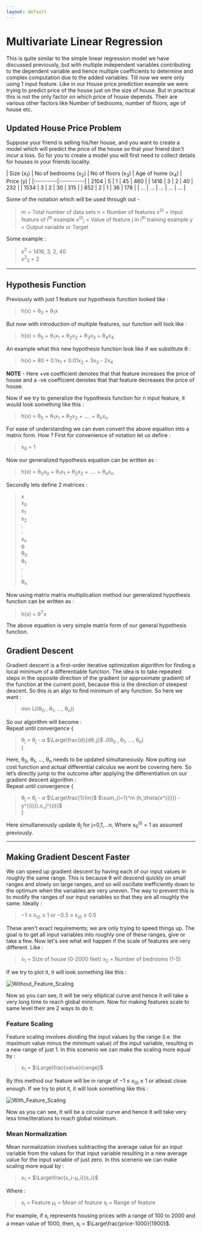 ```yaml
---
layout: default
---
```



 <script type="text/x-mathjax-config">
    MathJax.Hub.Config({
      tex2jax: {
        skipTags: ['script', 'noscript', 'style', 'textarea', 'pre'],
        inlineMath: [['$','$']]
      }
    });
  </script>
  <script src="https://cdn.mathjax.org/mathjax/latest/MathJax.js?config=TeX-AMS-MML_HTMLorMML" type="text/javascript"></script> 

# Multivariate Linear Regression

This is quite similar to the simple linear regression model we have discussed previously, but with multiple independent variables contributing to the dependent variable and hence multiple coefficients to determine and complex computation due to the added variables. Till now we were only using 1 input feature. Like in our House price prediction example we were trying to predict price of the house just on the size of house. But in practical this is not the only factor on which price of house depends. Their are various other factors like Number of bedrooms, number of floors, age of house etc.

## Updated House Price Problem

Suppose your friend is selling his/her house, and you want to create a model which will predict the price of the house so that your friend don't incur a loss. So for you to create a model you will first need to collect details for houses in your friends locality. 

| Size (x<sub>1</sub>) | No of bedrooms (x<sub>2</sub>) | No of floors (x<sub>3</sub>) | Age of home (x<sub>4</sub>) | Price (y) |
|:---------|:----------|
| 2104     | 5     | 1      | 45     | 460       |
| 1416     | 3     | 2      | 40     | 232       |
| 1534     | 3     | 2      | 30     | 315       |
| 852      | 2     | 1      | 36     | 178       |
| ...      | ...       | ...       | ...       | ...       |

Some of the notation which will be used through out -
> m = Total number of data sets
> n = Number of features
> x<sup>(i)</sup> = Input feature of i<sup>th</sup> example
> x<sup>(i)</sup><sub>j</sub> = Value of feature j in i<sup>th</sup> training example
> y = Output variable or Target

Some example :
> x<sup>2</sup> = 1416, 3, 2, 40<br>
> x<sup>2</sup><sub>3</sub> = 2

* * *

## Hypothesis Function

Previously with just 1 feature our hypothesis function looked like :
> h(x) = θ<sub>0</sub> + θ<sub>1</sub>x

But now with introduction of multiple features, our function will look like :
> h(x) = θ<sub>0</sub> + θ<sub>1</sub>x<sub>1</sub> + θ<sub>2</sub>x<sub>2</sub> + θ<sub>3</sub>x<sub>3</sub> + θ<sub>4</sub>x<sub>4</sub>

An example what this new hypothesis function look like if we substitute θ :
> h(x) = 80 + 0.1x<sub>1</sub> + 0.01x<sub>2</sub> + 3x<sub>3</sub> - 2x<sub>4</sub>

**NOTE** - Here +ve coefficient denotes that that feature increases the price of house and a -ve coefficient denotes that that feature decreases the price of house.

Now if we try to generalize the hypothesis function for n input feature, it would look something like this :
> h(x) = θ<sub>0</sub> + θ<sub>1</sub>x<sub>1</sub> + θ<sub>2</sub>x<sub>2</sub> + .... + θ<sub>n</sub>x<sub>n</sub>

For ease of understanding we can even convert the above equation into a matrix form. How ? 
First for convenience of notation let us define : 
> x<sub>0</sub> = 1

Now our generalized hypothesis equation can be written as :
> h(x) = θ<sub>0</sub>x<sub>0</sub> + θ<sub>1</sub>x<sub>1</sub> + θ<sub>2</sub>x<sub>2</sub> + .... + θ<sub>n</sub>x<sub>n</sub>

Secondly lets define 2 matrices :
> x<br>
> x<sub>0</sub><br>
> x<sub>1</sub><br>
> x<sub>2</sub><br>
> :<br>
> :<br>
> x<sub>n</sub><br>
> θ<br>
> θ<sub>0</sub><br>
> θ<sub>1</sub><br>
> :<br>
> :<br>
> θ<sub>n</sub><br>

Now using matrix matrix multiplication method our generalized hypothesis function can be written as :
> h(x) = θ<sup>T</sup>x

The above equation is very simple matrix form of our general hypothesis function.

## Gradient Descent

Gradient descent is a first-order iterative optimization algorithm for finding a local minimum of a differentiable function. The idea is to take repeated steps in the opposite direction of the gradient (or approximate gradient) of the function at the current point, because this is the direction of steepest descent. So this is an algo to find minimum of any function. So here we want :
> min (J(θ<sub>0</sub> , θ<sub>1</sub>, ..., θ<sub>n</sub>))

So our algorithm will become : <br>
Repeat until convergence {
> θ<sub>j</sub> = θ<sub>j</sub> - $\alpha$ $\Large\frac{d}{dθ_j}$ J(θ<sub>0</sub> , θ<sub>1</sub>, ..., θ<sub>n</sub>) <br>
}

Here, θ<sub>0</sub>, θ<sub>1</sub>, ..., θ<sub>n</sub> needs to be updated simultaneously. Now putting our cost function and actual differential calculus we wont be covering here. So let’s directly jump to the outcome after applying the differentiation on our gradient descent algorithm :<br>
Repeat until convergence {
> θ<sub>j</sub> = θ<sub>j</sub> - $\alpha$ $\Large\frac{1}{m}$ $\sum_{i=1}^m (h_\theta(x^{(i)}) - y^{(i)}).x_j^{(i)}$<br>
}<br>

Here simultaneously update θ<sub>j</sub> for j=0,1,...n, Where x<sub>0</sub><sup>(i)</sup> = 1 as assumed previously.

* * *

## Making Gradient Descent Faster

We can speed up gradient descent by having each of our input values in roughly the same range. This is because θ will descend quickly on small ranges and slowly on large ranges, and so will oscillate inefficiently down to the optimum when the variables are very uneven. The way to prevent this is to modify the ranges of our input variables so that they are all roughly the same. Ideally :

> −1 ≤ $x_{(i)}$ ≤ 1
> or
> −0.5 ≤ $x_{(i)}$ ≤ 0.5

These aren't exact requirements; we are only trying to speed things up. The goal is to get all input variables into roughly one of these ranges, give or take a few. Now let's see what will happen if the scale of features are very different. Like :
> x<sub>1</sub> = Size of house (0-2000 feet)
> x<sub>2</sub> = Number of bedrooms (1-5)

If we try to plot it, it will look something like this :

![Without_Feature_Scaling](https://m3verma.github.io/Machine_Learning/Coursera_AndrewNG_Course/Images/Multiple_Linear_Regression/WOFeatureScaling.png)

Now as you can see, It will be very elliptical curve and hence it will take a very long time to reach global minimum. Now for making features scale to same level their are 2 ways to do it.

### Feature Scaling

Feature scaling involves dividing the input values by the range (i.e. the maximum value minus the minimum value) of the input variable, resulting in a new range of just 1. In this scenerio we can make the scaling more equal by :
> x<sub>1</sub> = $\Large\frac{value}{range}$

By this method our feature will be in range of −1 ≤ $x_{(i)}$ ≤ 1 or atleast close enough. If we try to plot it, it will look something like this :

![With_Feature_Scaling](https://m3verma.github.io/Machine_Learning/Coursera_AndrewNG_Course/Images/Multiple_Linear_Regression/WFeatureScaling.png)

Now as you can see, It will be a circular curve and hence It will take very less time/iterations to reach global minimum.

### Mean Normalization

Mean normalization involves subtracting the average value for an input variable from the values for that input variable resulting in a new average value for the input variable of just zero. In this scenerio we can make scaling more equal by :
> x<sub>1</sub> = $\Large\frac{x_i-μ_i}{s_i}$

Where :
>  x<sub>i</sub> = Feature
>  μ<sub>i</sub> = Mean of feature
>  s<sub>i</sub> = Range of feature

For example, if x<sub>i</sub> represents housing prices with a range of 100 to 2000  and a mean value of 1000, then, x<sub>i</sub> = $\Large\frac{price-1000}{1900}$.
